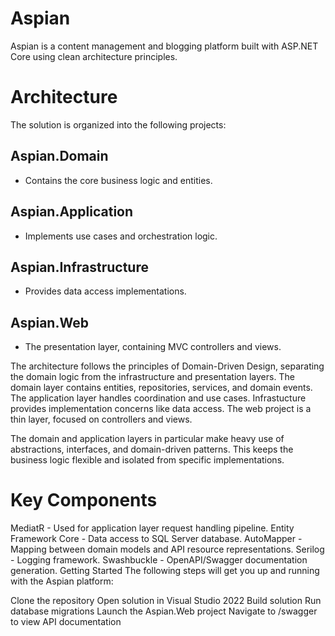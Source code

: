 # Aspian
Aspian is a content management and blogging platform built with ASP.NET Core using clean architecture principles.

# Architecture
The solution is organized into the following projects:

## Aspian.Domain  
  - Contains the core business logic and entities.
## Aspian.Application 
  - Implements use cases and orchestration logic.
## Aspian.Infrastructure 
  - Provides data access implementations.
## Aspian.Web 
  - The presentation layer, containing MVC controllers and views.

The architecture follows the principles of Domain-Driven Design, separating the domain logic from the infrastructure and presentation layers. 
The domain layer contains entities, repositories, services, and domain events. 
The application layer handles coordination and use cases. 
Infrastucture provides implementation concerns like data access. 
The web project is a thin layer, focused on controllers and views.

The domain and application layers in particular make heavy use of abstractions, interfaces, and domain-driven patterns. This keeps the business logic flexible and isolated from specific implementations.

# Key Components
MediatR - Used for application layer request handling pipeline.
Entity Framework Core - Data access to SQL Server database.
AutoMapper - Mapping between domain models and API resource representations.
Serilog - Logging framework.
Swashbuckle - OpenAPI/Swagger documentation generation.
Getting Started
The following steps will get you up and running with the Aspian platform:

Clone the repository
Open solution in Visual Studio 2022
Build solution
Run database migrations
Launch the Aspian.Web project
Navigate to /swagger to view API documentation
